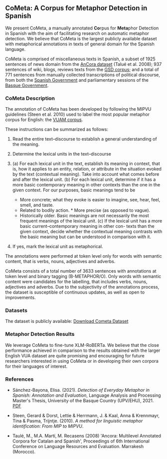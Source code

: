## CoMeta: A Corpus for Metaphor Detection in Spanish

We present CoMeta, a manually annotated **Co**rpus for **Meta**phor Detection in Spanish with the aim of facilitating research on automatic metaphor detection. We believe that CoMeta is the largest publicly available dataset with metaphorical annotations in texts of general domain for the Spanish language.

CoMeta is comprised of miscellaneous texts in Spanish, a subset of 1925 sentences of news domain from the [AnCora dataset](https://github.com/UniversalDependencies/UD_Spanish-AnCora) (Talué et al. 2008); 937 sentences of wiki, blogs, reviews texts from the [GSD corpus](https://github.com/UniversalDependencies/UD_Spanish-GSD); and a total of 771 sentences from manually collected transcriptions of political discourse, from both the [Spanish Government](https://www.lamoncloa.gob.es/consejodeministros/ruedas/Paginas/index.aspx) and parliamentary sessions of the [Basque Government](https://www.ixa.eus/node/13077).


### CoMeta Description 

The annotation of CoMeta has been developed by following the MIPVU guidelines (Steen et al. 2010) used to label
the most popular metaphor corpus for English: the [VUAM corpus](http://www.vismet.org/metcor/documentation/home.html). 

These instructions can be summarized as follows:

1. Read the entire text–discourse to establish a general understanding of the meaning.
3. Determine the lexical units in the text–discourse

3. (a) For each lexical unit in the text, establish its meaning in context, that is, how it applies to an entity, relation, or attribute in the situation evoked by the text (contextual meaning). Take into account what comes before and after the lexical unit.
   (b) For each lexical unit, determine if it has a more basic contemporary meaning in other contexts than the one in the given context. For our purposes, basic      meanings tend to be
      * More concrete; what they evoke is easier to imagine, see, hear, feel, smell, and taste.
      * Related to bodily action.
       * More precise (as opposed to vague).
      * Historically older. Basic meanings are not necessarily the most frequent meanings of the lexical unit.
   (c) If the lexical unit has a more basic current–contemporary meaning in other con- texts than the given context, decide whether the contextual meaning contrasts with the basic meaning but can be understood in comparison with it.
   
4. If yes, mark the lexical unit as metaphorical.

The annotations were performed at token level only for words with semantic content, that is verbs, nouns, adjectives and adverbs. 

CoMeta consists of a total number of 3633 sentences with annotations at token level and binary tagging (B-METAPHOR/O). Only words with semantic content were candidates for the labelling, that includes verbs, nouns, adjectives and adverbs. Due to the subjectivity of the annotations process, the dataset is susceptible of continuous updates, as well as open to improvements.


### Datasets

The dataset is publicly available: [Download Cometa Dataset](https://github.com/ixa-ehu/cometa/blob/main/dataset.zip)

### Metaphor Detection Results

We leverage CoMeta to fine-tune XLM-RoBERTa. We believe that the close performance achieved in comparison to the results obtained with the
larger English VUA dataset are quite promising and encouraging for future researchers interested in using CoMeta or in developing their own
corpora for their languages of interest.

### References

* Sánchez-Bayona, Elisa. (2021). *Detection of Everyday Metaphor in Spanish: Annotation and Evaluation*, Language Analysis and Processing Master's Thesis, University of the Basque Country (UPV/EHU), 2021. [PDF](https://github.com/ixa-ehu/cometa/blob/main/Sanchez-Bayona_MasterThesis.pdf)

* Steen, Gerard & Dorst, Lettie & Herrmann, J. & Kaal, Anna & Krennmayr, Tina & Pasma, Trijntje. (2010). *A method for linguistic metaphor identification: From MIP to MIPVU*. 

* Taulé, M., M.A. Martí, M. Recasens (2008) 'Ancora: Multilevel Annotated Corpora for Catalan and Spanish', Proceedings of 6th International Conference on Language Resources and Evaluation. Marrakesh (Morocco).

